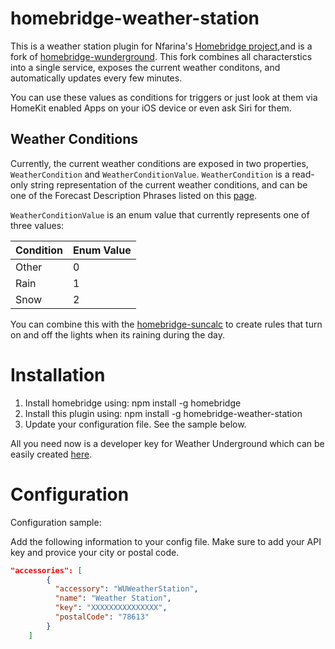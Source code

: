 # homebridge-weather-station

This is a weather station plugin for Nfarina's [Homebridge project](https://github.com/nfarina/homebridge),and is a fork of [homebridge-wunderground](https://www.npmjs.com/package/homebridge-wunderground). This fork combines all characterstics into a single service, exposes the current weather conditons, and automatically updates every few minutes.

You can use these values as conditions for triggers or just look at them via HomeKit enabled Apps on your iOS device or even ask Siri for them.

## Weather Conditions

Currently, the current weather conditions are exposed in two properties, `WeatherCondition` and `WeatherConditionValue`. `WeatherCondition` is a read-only string representation of the current weather conditions, and can be one of the Forecast Description Phrases listed on this [page](https://www.wunderground.com/weather/api/d/docs?d=resources/phrase-glossary).

`WeatherConditionValue` is an enum value that currently represents one of three values:

| Condition              | Enum Value			                                                      |
| -------------------    | -------- |
| Other   		         | 0 |
| Rain  			     | 1 |
| Snow			    	 | 2 |

You can combine this with the [homebridge-suncalc](https://github.com/kcharwood/homebridge-suncalc) to create rules that turn on and off the lights when its raining during the day.

# Installation

1. Install homebridge using: npm install -g homebridge
2. Install this plugin using: npm install -g homebridge-weather-station
3. Update your configuration file. See the sample below.

All you need now is a developer key for Weather Underground which can be easily created [here](http://www.wunderground.com/weather/api/).

# Configuration

Configuration sample:


Add the following information to your config file.
Make sure to add your API key and provice your city or postal code.

```json
"accessories": [
	    {
	      "accessory": "WUWeatherStation",
	      "name": "Weather Station",
	      "key": "XXXXXXXXXXXXXXX",
	      "postalCode": "78613"
	    }
    ]
```
